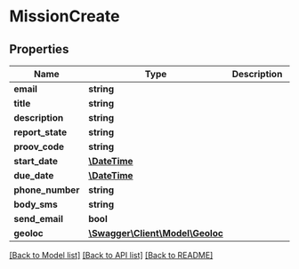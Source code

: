 # MissionCreate

## Properties
Name | Type | Description | Notes
------------ | ------------- | ------------- | -------------
**email** | **string** |  | 
**title** | **string** |  | 
**description** | **string** |  | [optional] 
**report_state** | **string** |  | [optional] 
**proov_code** | **string** |  | 
**start_date** | [**\DateTime**](\DateTime.md) |  | [optional] 
**due_date** | [**\DateTime**](\DateTime.md) |  | [optional] 
**phone_number** | **string** |  | [optional] 
**body_sms** | **string** |  | [optional] 
**send_email** | **bool** |  | [optional] 
**geoloc** | [**\Swagger\Client\Model\Geoloc**](Geoloc.md) |  | [optional] 

[[Back to Model list]](../README.md#documentation-for-models) [[Back to API list]](../README.md#documentation-for-api-endpoints) [[Back to README]](../README.md)

